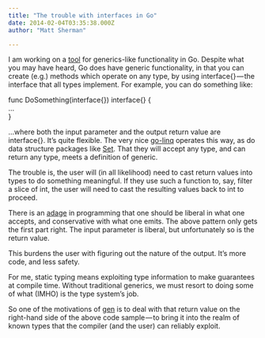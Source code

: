 ```yaml
---
title: "The trouble with interfaces in Go"
date: 2014-02-04T03:35:38.000Z
author: "Matt Sherman"

---
```


I am working on a [tool](https://github.com/clipperhouse/gen) for generics-like functionality in Go. Despite what you may have heard, Go does have generic functionality, in that you can create (e.g.) methods which operate on any type, by using interface{} — the interface that all types implement. For example, you can do something like:

func DoSomething(interface{}) interface{} {  
…  
}

…where both the input parameter and the output return value are interface{}. It’s quite flexible. The very nice [go-linq](https://github.com/ahmetalpbalkan/go-linq) operates this way, as do data structure packages like [Set](https://github.com/fatih/set). That they will accept any type, and can return any type, meets a definition of generic.

The trouble is, the user will (in all likelihood) need to cast return values into types to do something meaningful. If they use such a function to, say, filter a slice of int, the user will need to cast the resulting values back to int to proceed.

There is an [adage](http://en.wikipedia.org/wiki/Robustness_principle) in programming that one should be liberal in what one accepts, and conservative with what one emits. The above pattern only gets the first part right. The input parameter is liberal, but unfortunately so is the return value.

This burdens the user with figuring out the nature of the output. It’s more code, and less safety.

For me, static typing means exploiting type information to make guarantees at compile time. Without traditional generics, we must resort to doing some of what (IMHO) is the type system’s job.

So one of the motivations of [gen](https://github.com/clipperhouse/gen) is to deal with that return value on the right-hand side of the above code sample — to bring it into the realm of known types that the compiler (and the user) can reliably exploit.
